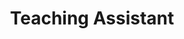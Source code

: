 ---
title: Teaching Assistant
order: 2
courses:
  - code: ROB 301
    title: Introduction to Robotics
    terms: Fall 2015-2017
    img: /assets/img/rob301.png
    description: This course is intended to provide an introduction and a very interdisciplinary experience to robotics.  The structure of the course is modular and reflects the perception-control-action paradigm of robotics.  The course, however, aims for breadth, covering an introduction to the key aspects of general robotic systems, rather than depth, which is available in later more advanced courses.  Applications addressed include robotics in space, autonomous terrestrial exploration, biomedical applications such as surgery and assistive robots, and personal robotics.  The course culminates in a hardware project centered on robot integration.
---